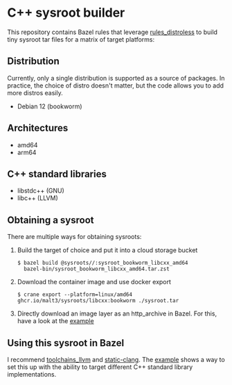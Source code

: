 # C++ sysroot builder

This repository contains Bazel rules that leverage [rules_distroless][rules_distroless] to build tiny sysroot tar files for a matrix of target platforms:

## Distribution

Currently, only a single distribution is supported as a source of packages.
In practice, the choice of distro doesn't matter, but the code allows you to add more distros easily.

- Debian 12 (bookworm)

## Architectures

- amd64
- arm64

## C++ standard libraries

- libstdc++ (GNU)
- libc++ (LLVM)


## Obtaining a sysroot

There are multiple ways for obtaining sysroots:

1. Build the target of choice and put it into a cloud storage bucket


	```
	$ bazel build @sysroots//:sysroot_bookworm_libcxx_amd64
	  bazel-bin/sysroot_bookworm_libcxx_amd64.tar.zst
	```

2. Download the container image and use docker export

	```
	$ crane export --platform=linux/amd64 ghcr.io/malt3/sysroots/libcxx:bookworm ./sysroot.tar
	```
3. Directly download an image layer as an http_archive in Bazel. For this, have a look at the [example][example]

## Using this sysroot in Bazel

I recommend [toolchains_llvm][toolchains_llvm] and [static-clang][static-clang].
The [example][example] shows a way to set this up with the ability to target different C++ standard library implementations.

[rules_distroless]: https://github.com/GoogleContainerTools/rules_distroless
[example]: /example
[toolchains_llvm]: https://github.com/bazel-contrib/toolchains_llvm
[static-clang]: https://github.com/dzbarsky/static-clang
